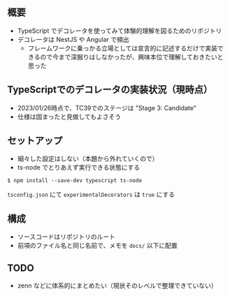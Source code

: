 ## 概要

- TypeScript でデコレータを使ってみて体験的理解を図るためのリポジトリ
- デコレータは NestJS や Angular で頻出
  - フレームワークに乗っかる立場としては宣言的に記述するだけで実装できるので今まで深掘りはしなかったが、興味本位で理解しておきたいと思った

## TypeScriptでのデコレータの実装状況（現時点）

- 2023/01/26時点で、TC39でのステージは "Stage 3: Candidate"
- 仕様は固まったと見做してもよさそう

## セットアップ

- 細々した設定はしない（本題から外れていくので）
- ts-node でとりあえず実行できる状態にする

```
$ npm install --save-dev typescript ts-node
```

`tsconfig.json` にて `experimentalDecorators` は `true` にする

## 構成

- ソースコードはリポジトリのルート
- 前項のファイル名と同じ名前で、メモを `docs/` 以下に配置

## TODO

- zenn などに体系的にまとめたい（現状そのレベルで整理できていない）
